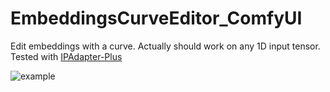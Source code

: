 # EmbeddingsCurveEditor_ComfyUI
Edit embeddings  with a curve. Actually should work on any  1D input tensor. Tested with [IPAdapter-Plus](https://github.com/cubiq/ComfyUI_IPAdapter_plus/)

![example](https://github.com/chris-the-wiz/EmbeddingsCurveEditor_ComfyUI/blob/main/images/example.png?raw=true)
